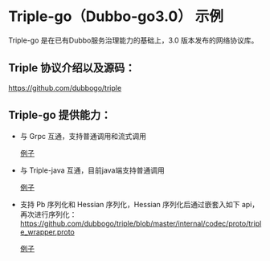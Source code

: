 # Triple-go（Dubbo-go3.0） 示例

Triple-go 是在已有Dubbo服务治理能力的基础上，3.0 版本发布的网络协议库。

## Triple 协议介绍以及源码：

https://github.com/dubbogo/triple


## Triple-go 提供能力：
- 与 Grpc 互通，支持普通调用和流式调用
  
  [例子](./api/dubbogo-grpc/README_zh.md)
  
- 与 Triple-java 互通，目前java端支持普通调用

  [例子](./api/dubbogo-java/README_zh.md)
  

- 支持 Pb 序列化和 Hessian 序列化，Hessian 序列化后通过嵌套入如下 api，再次进行序列化：
  https://github.com/dubbogo/triple/blob/master/internal/codec/proto/triple_wrapper.proto
  
  [例子](./hessian2/README_zh.md)

